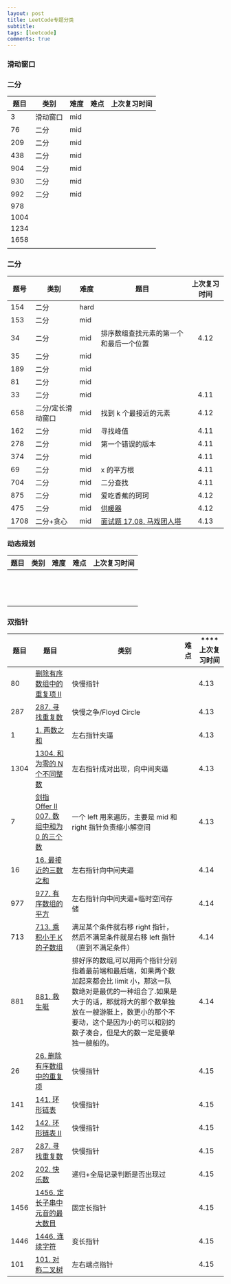```yaml
---
layout: post
title: LeetCode专题分类
subtitle:
tags: [leetcode]
comments: true
---
```


### 滑动窗口

### 二分

| 题目 | 类别     | 难度 | 难点 | 上次复习时间 |
| ---- | -------- | ---- | ---- | :----------: |
| 3    | 滑动窗口 | mid  |      |              |
| 76   | 二分     | mid  |      |              |
| 209  | 二分     | mid  |      |              |
| 438  | 二分     | mid  |      |              |
| 904  | 二分     | mid  |      |              |
| 930  | 二分     | mid  |      |              |
| 992  | 二分     | mid  |      |              |
| 978  |          |      |      |              |
| 1004 |          |      |      |              |
| 1234 |          |      |      |              |
| 1658 |          |      |      |              |
|      |          |      |      |              |

### 二分

| 题号 | 类别              | 难度 | 题目                                                                        | 上次复习时间 |
| ---- | ----------------- | ---- | --------------------------------------------------------------------------- | :----------: |
| 154  | 二分              | hard |                                                                             |              |
| 153  | 二分              | mid  |                                                                             |              |
| 34   | 二分              | mid  | 排序数组查找元素的第一个和最后一个位置                                      |     4.12     |
| 35   | 二分              | mid  |                                                                             |              |
| 189  | 二分              | mid  |                                                                             |              |
| 81   | 二分              | mid  |                                                                             |              |
| 33   | 二分              | mid  |                                                                             |     4.11     |
| 658  | 二分/定长滑动窗口 | mid  | 找到 k 个最接近的元素                                                       |     4.12     |
| 162  | 二分              | mid  | 寻找峰值                                                                    |     4.11     |
| 278  | 二分              | mid  | 第一个错误的版本                                                            |     4.11     |
| 374  | 二分              | mid  |                                                                             |     4.11     |
| 69   | 二分              | mid  | x 的平方根                                                                  |     4.11     |
| 704  | 二分              | mid  | 二分查找                                                                    |     4.11     |
| 875  | 二分              | mid  | 爱吃⾹蕉的珂珂                                                              |     4.12     |
| 475  | 二分              | mid  | [供暖器](https://leetcode.cn/problems/heaters/)                             |     4.12     |
| 1708 | 二分+贪心         | mid  | [面试题 17.08. 马戏团人塔](https://leetcode.cn/problems/circus-tower-lcci/) |     4.13     |

### 动态规划

| 题目 | 类别 | 难度 | **难点** | 上次复习时间 |
| ---- | ---- | ---- | -------- | ------------ |
|      |      |      |          |              |
|      |      |      |          |              |
|      |      |      |          |              |
|      |      |      |          |              |
|      |      |      |          |              |
|      |      |      |          |              |
|      |      |      |          |              |
|      |      |      |          |              |
|      |      |      |          |              |
|      |      |      |          |              |
|      |      |      |          |              |
|      |      |      |          |              |
|      |      |      |          |              |
|      |      |      |          |              |

### 双指针

| 题目 | 题目                                                                                                                    | 类别                                                                                                                                                                                                                                                            | 难点 | \*\*\*\*上次复习时间 |
| ---- | ----------------------------------------------------------------------------------------------------------------------- | --------------------------------------------------------------------------------------------------------------------------------------------------------------------------------------------------------------------------------------------------------------- | ---- | -------------------- |
| 80   | [ 删除有序数组中的重复项 II](https://leetcode.cn/problems/remove-duplicates-from-sorted-array-ii/)                      | 快慢指针                                                                                                                                                                                                                                                        |      | 4.13                 |
| 287  | [287. 寻找重复数](https://leetcode.cn/problems/find-the-duplicate-number/)                                              | 快慢之争/Floyd Circle                                                                                                                                                                                                                                           |      | 4.13                 |
| 1    | [1. 两数之和](https://leetcode.cn/problems/two-sum/)                                                                    | 左右指针夹逼                                                                                                                                                                                                                                                    |      | 4.13                 |
| 1304 | [1304. 和为零的 N 个不同整数](https://leetcode.cn/problems/find-n-unique-integers-sum-up-to-zero/)                      | 左右指针成对出现，向中间夹逼                                                                                                                                                                                                                                    |      | 4.13                 |
| 7    | [剑指 Offer II 007. 数组中和为 0 的三个数](https://leetcode.cn/problems/1fGaJU/)                                        | 一个 left 用来遍历，主要是 mid 和 right 指针负责缩小解空间                                                                                                                                                                                                      |      | 4.13                 |
| 16   | [16. 最接近的三数之和](https://leetcode.cn/problems/3sum-closest/)                                                      | 左右指针向中间夹逼                                                                                                                                                                                                                                              |      | 4.14                 |
| 977  | [977. 有序数组的平方](https://leetcode.cn/problems/squares-of-a-sorted-array/)                                          | 左右指针向中间夹逼+临时空间存储                                                                                                                                                                                                                                 |      | 4.14                 |
| 713  | [713. 乘积小于 K 的子数组](https://leetcode.cn/problems/subarray-product-less-than-k/)                                  | 满足某个条件就右移 right 指针，然后不满足条件就是右移 left 指针（直到不满足条件）                                                                                                                                                                               |      | 4.14                 |
| 881  | [881. 救生艇](https://leetcode.cn/problems/boats-to-save-people/)                                                       | 排好序的数组,可以用两个指针分别指着最前端和最后端，如果两个数加起来都会比 limit 小，那这一队数绝对是最优的一种组合了.如果是大于的话，那就将大的那个数单独放在一艘游艇上，数更小的那个不要动，这个是因为小的可以和别的数子凑合，但是大的数一定是要单独一艘船的。 |      | 4.14                 |
| 26   | [26. 删除有序数组中的重复项](https://leetcode.cn/problems/remove-duplicates-from-sorted-array/)                         | 快慢指针                                                                                                                                                                                                                                                        |      | 4.15                 |
| 141  | [141. 环形链表](https://leetcode.cn/problems/linked-list-cycle/)                                                        | 快慢指针                                                                                                                                                                                                                                                        |      | 4.15                 |
| 142  | [142. 环形链表 II](https://leetcode.cn/problems/linked-list-cycle-ii/)                                                  | 快慢指针                                                                                                                                                                                                                                                        |      | 4.15                 |
| 287  | [287. 寻找重复数](https://leetcode.cn/problems/find-the-duplicate-number/)                                              | 快慢指针                                                                                                                                                                                                                                                        |      | 4.15                 |
| 202  | [202. 快乐数](https://leetcode.cn/problems/happy-number/)                                                               | 递归+全局记录判断是否出现过                                                                                                                                                                                                                                     |      | 4.15                 |
| 1456 | [1456. 定长子串中元音的最大数目](https://leetcode.cn/problems/maximum-number-of-vowels-in-a-substring-of-given-length/) | 固定长指针                                                                                                                                                                                                                                                      |      | 4.15                 |
| 1446 | [1446. 连续字符](https://leetcode.cn/problems/consecutive-characters/)                                                  | 变长指针                                                                                                                                                                                                                                                        |      | 4.15                 |
| 101  | [101. 对称二叉树](https://leetcode.cn/problems/symmetric-tree/)                                                         | 左右端点指针                                                                                                                                                                                                                                                    |      | 4.15                 |

